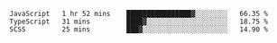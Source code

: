 <!--START_SECTION:waka-->

```text
JavaScript   1 hr 52 mins    ████████████████▓░░░░░░░░   66.35 %
TypeScript   31 mins         ████▓░░░░░░░░░░░░░░░░░░░░   18.75 %
SCSS         25 mins         ███▓░░░░░░░░░░░░░░░░░░░░░   14.90 %
```

<!--END_SECTION:waka-->


<!--
**Leorio21/Leorio21** is a ✨ _special_ ✨ repository because its `README.md` (this file) appears on your GitHub profile.

Here are some ideas to get you started:

- 🔭 I’m currently working on ...
- 🌱 I’m currently learning ...
- 👯 I’m looking to collaborate on ...
- 🤔 I’m looking for help with ...
- 💬 Ask me about ...
- 📫 How to reach me: ...
- 😄 Pronouns: ...
- ⚡ Fun fact: ...
-->
